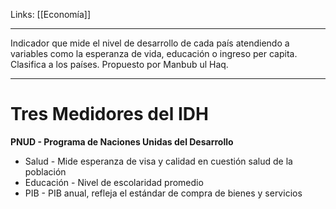 Links: [[Economía]]
___

Indicador que mide el nivel de desarrollo de cada país atendiendo a variables como la esperanza de vida, educación o ingreso per capita. Clasifica a los países.
Propuesto por Manbub ul Haq. 

___
# Tres Medidores del IDH

**PNUD - Programa de Naciones Unidas del Desarrollo**

- Salud - Mide esperanza de visa y calidad en cuestión salud de la población
- Educación - Nivel de escolaridad promedio
- PIB - PIB anual, refleja el estándar de compra de bienes y servicios